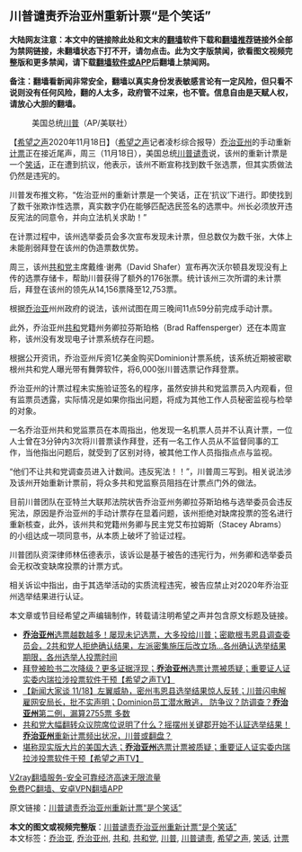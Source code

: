  <h2>川普谴责乔治亚州重新计票“是个笑话”</h2> <p class="notice"><b>大陆网友注意：本文中的链接除此处和文末的<a href="https://github.com/bannedbook/fanqiang" >翻墙</a>软件下载和<a href="https://github.com/killgcd/justmysocks/blob/master/README.md">翻墙推荐</a>链接外全部为禁网链接，未翻墙状态下打不开，请勿点击。此为文字版禁闻，欲看图文视频完整版和更多禁闻，请下载<a href="https://github.com/bannedbook/fanqiang">翻墙软件或APP</a>后翻墙上禁闻网。</p><p>备注：翻墙看新闻非常安全，翻墙以真实身份发表敏感言论有一定风险，但只看不说则没有任何风险，翻的人太多，政府管不过来，也不管。信息自由是天赋人权，请放心大胆的翻墙。</b></p>  <div class="entry"> <figure><figcaption>美国总统<a href="https://www.bannedbook.org/bnews/tag/%e5%b7%9d%e6%99%ae/" class="st_tag internal_tag" rel="tag" title="标签 川普 下的日志">川普</a>（AP/美联社）</figcaption></figure> <p>【<span class='wp_keywordlink_affiliate'><a href="https://www.soundofhope.org" title="希望之声" target="_blank">希望之声</a></span>2020年11月18日】（<a href="https://www.bannedbook.org/bnews/tag/%e5%b8%8c%e6%9c%9b%e4%b9%8b%e5%a3%b0/" class="st_tag internal_tag" rel="tag" title="标签 希望之声 下的日志">希望之声</a>记者凌杉综合报导）<a href="https://www.bannedbook.org/bnews/tag/%e4%b9%94%e6%b2%bb%e4%ba%9a%e5%b7%9e/" class="st_tag internal_tag" rel="tag" title="标签 乔治亚州 下的日志">乔治亚州</a>的手动重新<a href="https://www.bannedbook.org/bnews/tag/%E8%AE%A1%E7%A5%A8/" class="st_tag internal_tag" rel="tag" title="标签 计票 下的日志">计票</a>正在接近尾声，周三（11月18日），美国总统<a href="https://www.bannedbook.org/bnews/tag/%E5%B7%9D%E6%99%AE%E8%B0%B4%E8%B4%A3/" class="st_tag internal_tag" rel="tag" title="标签 川普谴责 下的日志">川普谴责</a>说，该州的重新计票是一个<a href="https://www.bannedbook.org/bnews/tag/%E7%AC%91%E8%AF%9D/" class="st_tag internal_tag" rel="tag" title="标签 笑话 下的日志">笑话</a>，正在遭到抗议，他表示，该州不断宣称找到数千张选票，但其实质做法仍然是违宪的。</p> <p>川普发布推文称，“佐治亚州的重新计票是一个笑话，正在‘抗议’下进行。即使找到了数千张欺诈性选票，真实数字仍在能够匹配选民签名的选票中。州长必须放开违反宪法的同意令，并向立法机关求助！”</p> <p>在计票过程中，该州选举委员会多次宣布发现未计票，但总数仅为数千张，大体上未能削弱拜登在该州的伪造票数优势。</p> <p>周三，该州<a href="https://www.bannedbook.org/bnews/tag/%e5%85%b1%e5%92%8c%e5%85%9a/" class="st_tag internal_tag" rel="tag" title="标签 共和党 下的日志">共和党</a>主席戴维·谢弗（David Shafer）宣布再次沃尔顿县发现没有上传的选票存储卡，帮助川普获得了额外的176张票。统计该州三次所谓的未计票后，拜登在该州的领先从14,156票降至12,753票。</p> <p>根据<a href="https://www.bannedbook.org/bnews/tag/%E4%B9%94%E6%B2%BB%E4%BA%9A/" class="st_tag internal_tag" rel="tag" title="标签 乔治亚 下的日志">乔治亚</a>州州政府的说法，该州试图在周三晚间11点59分前完成手动计票。</p>  <p>此外，乔治亚州<a href="https://www.bannedbook.org/bnews/tag/%E5%85%B1%E5%92%8C/" class="st_tag internal_tag" rel="tag" title="标签 共和 下的日志">共和</a>党籍州务卿拉芬斯珀格（Brad Raffensperger）还在本周宣称，该州没有发现电子计票系统存在问题。</p> <p>根据公开资讯，乔治亚州斥资1亿美金购买Dominion计票系统，该系统近期被密歇根州共和党人曝光带有舞弊软件，将6,000张川普选票记作拜登票。</p> <p>乔治亚州的计票过程未实施验证签名的程序，虽然安排共和党监票员入内观看，但有监票员透露，实际情况是如果你指出问题，将成为其他工作人员秘密监视与检举的对象。</p> <p>一名乔治亚州共和党监票员在本周指出，他发现一名机票人员并不认真计票，一位人士曾在3分钟内3次将川普票读作拜登，还有一名工作人员从不监督同事的工作，当他指出问题后，就受到了区别对待，被其他工作人员指指点点与监视。</p> <p>“他们不让共和党调查员进入计数间。违反宪法！！”，川普周三写到。相关说法涉及该州开始重新计票前，将众多共和党监察员阻挡在计票点门外的做法。</p>  <p>目前川普团队在亚特兰大联邦法院状告乔治亚州务卿拉芬斯珀格与选举委员会违反宪法，原因是乔治亚州的手动计票存在显着问题，该州拒绝对缺席投票的签名进行重新核查，此外，该州共和党籍州务卿与民主党艾布拉姆斯（Stacey Abrams）的小组达成一项同意书，从本质上破坏了验证过程。</p> <p>川普团队资深律师林伍德表示，该诉讼是基于被告的违宪行为，州务卿和选举委员会无权改变缺席投票的计票方式。</p> <p>相关诉讼中指出，由于其选举活动的实质流程违宪，被告应禁止对2020年乔治亚州选举结果进行认证。</p> <p>本文章或节目经希望之声编辑制作，转载请注明希望之声并包含原文标题及链接。</p> <ul class='op-related-articles' title='相关阅读'> <li><a href='https://www.bannedbook.org/bnews/bannedvideo/20201119/1433193.html' target='_blank'><b>乔治亚州</b>选票越数越多！屡现未记选票，大多投给川普；密歇根韦恩县调查委员会，2共和党人拒绝确认结果，左派密集施压后改立场...各州确认选举结果期限，各州选举人投票时间</a></li> <li><a href='https://www.bannedbook.org/bnews/bannedvideo/20201118/1433160.html' target='_blank'>拜登被脸书二次降级？更多证据浮现；<b>乔治亚州</b>选票计票被质疑；重要证人证实委内瑞拉涉投票软件干预【希望之声TV】</a></li> <li><a href='https://www.bannedbook.org/bnews/bannedvideo/20201118/1433112.html' target='_blank'>【新闻大家谈  11/18】左翼威胁，密州韦恩县选举结果惊人反转；川普闪电解雇网安局长，批不实声明；Dominion员工潜水散逃， 防争议？防调查？<b>乔治亚州</b>第二例，漏算2755票 多数</a></li> <li><a href='https://www.bannedbook.org/bnews/bannedvideo/20201118/1432894.html' target='_blank'>共和党大幅翻转众议院席位说明了什么？摇摆州关键郡开始不认証选举结果！<b>乔治亚州</b>重新计票频出状况，川普或翻盘？</a></li> <li><a href='https://www.bannedbook.org/bnews/bannedvideo/20201118/1432767.html' target='_blank'>堪称现实版大片的美国大选；<b>乔治亚州</b>选票计票被质疑；重要证人证实委内瑞拉涉投票软件干预【希望之声TV】</a></li> </ul> <p class="texttj"> <a href="https://www.bannedbook.org/forum23/topic22702.html" target="_blank">V2ray翻墙服务-安全可靠经济高速无限流量</a><br/> <a href="https://github.com/bannedbook/fanqiang/wiki/%E7%A6%81%E9%97%BB%E7%BD%91%E5%AE%89%E5%8D%93%E7%BF%BB%E5%A2%99%E6%96%B0%E9%97%BBAPP" target="_blank">免费PC翻墙、安卓VPN翻墙APP</a></p><p>原文链接：<a class="src_link"  href="https://www.soundofhope.org/post/444334" target="_blank">川普谴责乔治亚州重新计票“是个笑话”</a></p> <a name='sharetosocial'></a>       <div><b>本文的图文或视频完整版</b>：<a href='https://www.bannedbook.org/bnews/comments/20201119/1433226.html'>川普谴责乔治亚州重新计票“是个笑话”</a></div>  </div><!--END ENTRY--> <div class="postfooter"> <div>本文标签：<a href="https://www.bannedbook.org/bnews/tag/%E4%B9%94%E6%B2%BB%E4%BA%9A/" rel="tag">乔治亚</a>, <a href="https://www.bannedbook.org/bnews/tag/%e4%b9%94%e6%b2%bb%e4%ba%9a%e5%b7%9e/" rel="tag">乔治亚州</a>, <a href="https://www.bannedbook.org/bnews/tag/%E5%85%B1%E5%92%8C/" rel="tag">共和</a>, <a href="https://www.bannedbook.org/bnews/tag/%e5%85%b1%e5%92%8c%e5%85%9a/" rel="tag">共和党</a>, <a href="https://www.bannedbook.org/bnews/tag/%e5%b7%9d%e6%99%ae/" rel="tag">川普</a>, <a href="https://www.bannedbook.org/bnews/tag/%E5%B7%9D%E6%99%AE%E8%B0%B4%E8%B4%A3/" rel="tag">川普谴责</a>, <a href="https://www.bannedbook.org/bnews/tag/%e5%b8%8c%e6%9c%9b%e4%b9%8b%e5%a3%b0/" rel="tag">希望之声</a>, <a href="https://www.bannedbook.org/bnews/tag/%E7%AC%91%E8%AF%9D/" rel="tag">笑话</a>, <a href="https://www.bannedbook.org/bnews/tag/%E8%AE%A1%E7%A5%A8/" rel="tag">计票</a></div>  </div><!--END POSTFOOTER--> 